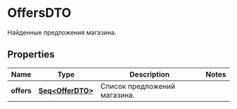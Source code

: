 

# OffersDTO

Найденные предложения магазина.

## Properties

Name | Type | Description | Notes
------------ | ------------- | ------------- | -------------
**offers** | [**Seq&lt;OfferDTO&gt;**](OfferDTO.md) | Список предложений магазина. | 



